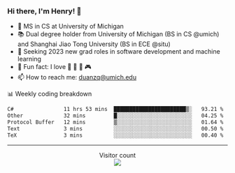 ### Hi there, I'm Henry! 👋

- 🔭 MS in CS at University of Michigan
- 📚 Dual degree holder from University of Michigan (BS in CS @umich) and Shanghai Jiao Tong University (BS in ECE @situ)
- 🤖 Seeking 2023 new grad roles in software development and machine learning
- 🍁 Fun fact: I love 📸 🏓 🍜 🎮
- 📫 How to reach me: [duanzq@umich.edu](mailto:duanzq@umich.edu)

📊 Weekly coding breakdown
<!--START_SECTION:waka-->

```txt
C#                11 hrs 53 mins  ███████████████████████▒░   93.21 %
Other             32 mins         █░░░░░░░░░░░░░░░░░░░░░░░░   04.25 %
Protocol Buffer   12 mins         ▒░░░░░░░░░░░░░░░░░░░░░░░░   01.64 %
Text              3 mins          ░░░░░░░░░░░░░░░░░░░░░░░░░   00.50 %
TeX               3 mins          ░░░░░░░░░░░░░░░░░░░░░░░░░   00.40 %
```

<!--END_SECTION:waka-->

***
<p align="center"> 
  Visitor count<br>
  <img src="https://profile-counter.glitch.me/zlzq-duanzq/count.svg" />
</p>

<!-- ![Henry Duan's GitHub stats](https://github-readme-stats.vercel.app/api?username=zlzq-duanzq&show_icons=true)

![trophy](https://github-profile-trophy.vercel.app/?username=zlzq-duanzq&column=7)

[![Top Langs](https://github-readme-stats.vercel.app/api/top-langs/?username=zlzq-duanzq&layout=compact)](https://github.com/zlzq-duanzq/github-readme-stats) -->
